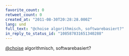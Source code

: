 ```yaml
---
favorite_count: 0
retweet_count: 0
created_at: "2011-08-30T20:28:28.000Z"
lang: und
full_text: "@choise algorithmisch, softwarebasiert?"
in_reply_to_status_id: "108587831651340288"
---
```


[@choise](https://twitter.com/choise) algorithmisch, softwarebasiert?
